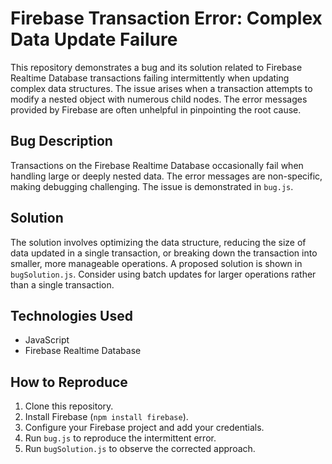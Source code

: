 # Firebase Transaction Error: Complex Data Update Failure

This repository demonstrates a bug and its solution related to Firebase Realtime Database transactions failing intermittently when updating complex data structures.  The issue arises when a transaction attempts to modify a nested object with numerous child nodes.  The error messages provided by Firebase are often unhelpful in pinpointing the root cause.

## Bug Description

Transactions on the Firebase Realtime Database occasionally fail when handling large or deeply nested data. The error messages are non-specific, making debugging challenging. The issue is demonstrated in `bug.js`.

## Solution

The solution involves optimizing the data structure, reducing the size of data updated in a single transaction, or breaking down the transaction into smaller, more manageable operations. A proposed solution is shown in `bugSolution.js`.  Consider using batch updates for larger operations rather than a single transaction. 

## Technologies Used

- JavaScript
- Firebase Realtime Database

## How to Reproduce

1.  Clone this repository.
2.  Install Firebase (`npm install firebase`).
3.  Configure your Firebase project and add your credentials.
4.  Run `bug.js` to reproduce the intermittent error.
5.  Run `bugSolution.js` to observe the corrected approach.
